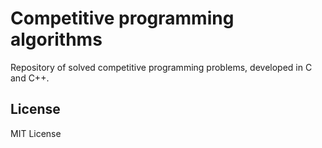 # Competitive programming algorithms
Repository of solved competitive programming problems, developed in C and C++.

## License
MIT License
